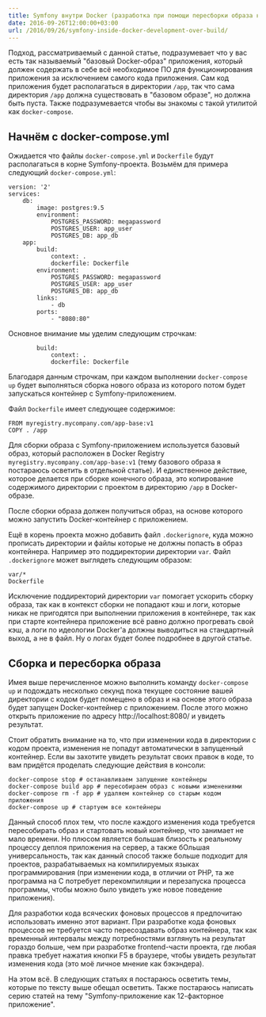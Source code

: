 ```yaml
---
title: Symfony внутри Docker (разработка при помощи пересборки образа контейнера)
date: 2016-09-26T12:00:00+03:00
url: /2016/09/26/symfony-inside-docker-development-over-build/
---
```


Подход, рассматриваемый с данной статье, подразумевает что у вас есть так называемый "базовый Docker-образ" приложения, который должен содержать в себе всё необходимое ПО для функционирования приложения за исключением самого кода приложения. Сам код приложения будет располагаться в директории `/app`, так что сама директория `/app` должна существовать в "базовом образе", но должна быть пуста. Также подразумевается чтобы вы знакомы с такой утилитой как `docker-compose`.

## Начнём с docker-compose.yml

Ожидается что файлы `docker-compose.yml` и `Dockerfile` будут располагаться в корне Symfony-проекта. Возьмём для примера следующий `docker-compose.yml`:

    version: '2'
    services:
        db:
            image: postgres:9.5
            environment:
                POSTGRES_PASSWORD: megapassword
                POSTGRES_USER: app_user
                POSTGRES_DB: app_db
        app:
            build:
                context: .
                dockerfile: Dockerfile
            environment:
                POSTGRES_PASSWORD: megapassword
                POSTGRES_USER: app_user
                POSTGRES_DB: app_db
            links:
                - db
            ports:
                - "8080:80"

Основное внимание мы уделим следующим строчкам:

            build:
                context: .
                dockerfile: Dockerfile

Благодаря данным строчкам, при каждом выполнении `docker-compose up` будет выполняться сборка нового образа из которого потом будет запускаться контейнер с Symfony-приложением.

Файл `Dockerfile` имеет следующее содержимое:

    FROM myregistry.mycompany.com/app-base:v1
    COPY . /app

Для сборки образа с Symfony-приложением используется базовый образ, который расположен в Docker Registry `myregistry.mycompany.com/app-base:v1` (тему базового образа я постараюсь осветить в отдельной статье). И единственное действие, которое делается при сборке конечного образа, это копирование содержимого директории с проектом в директорию `/app` в Docker-образе.

После сборки образа должен получиться образ, на основе которого можно запустить Docker-контейнер с приложением.

Ещё в корень проекта можно добавить файл `.dockerignore`, куда можно прописать директории и файлы которые не должны попасть в образ контейнера. Например это поддиректории директории `var`. Файл `.dockerignore` может выглядеть следующим образом:

    var/*
    Dockerfile

Исключение поддиректорий директории `var` помогает ускорить сборку образа, так как в контекст сборки не попадают кэш и логи, которые никак не пригодятся при выполнении приложения в контейнере, так как при старте контейнера приложение всё равно должно прогревать свой кэш, а логи по идеологии Docker'а должны выводиться на стандартный выход, а не в файл. Ну о логах будет более подробнее в другой статье.

## Сборка и пересборка образа

Имея выше перечисленное можно выполнить команду `docker-compose up` и подождать несколько секунд пока текущее состояние вашей директории с кодом будет помещено в образ и на основе этого образа будет запущен Docker-контейнер с приложением. После этого можно открыть приложение по адресу http://localhost:8080/ и увидеть результат.

Стоит обратить внимание на то, что при изменении кода в директории с кодом проекта, изменения не попадут автоматически в запущенный контейнер. Если вы захотите увидеть результат своих правок в коде, то вам придётся проделать следующие действия в консоли:

    docker-compose stop # останавливаем запущение контейнеры
    docker-compose build app # пересобираем образ с новыми изменениями
    docker-compose rm -f app # удаляем контейнер со старым кодом приложения
    docker-compose up # стартуем все контейнеры

Данный способ плох тем, что после каждого изменения кода требуется пересобирать образ и стартовать новый контейнер, что занимает не мало времени. Но плюсом является большая близость к реальному процессу деплоя приложения на сервер, а также бОльшая универсальность, так как данный способ также больше подходит для проектов, разрабатываемых на компилируемых языках программирования (при изменении кода, в отличии от PHP, та же программа на C потребует перекомпиляции и перезапуска процесса программы, чтобы можно было увидеть уже новое поведение приложения).

Для разработки кода всяческих фоновых процессов я предпочитаю использовать именно этот вариант. При разработке кода фоновых процессов не требуется часто пересоздавать образ контейнера, так как временный интервалы между потребностями взглянуть на результат гораздо больше, чем при разработке frontend-части проекта, где любая правка требует нажатия кнопки F5 в браузере, чтобы увидеть результат изменения кода (это моё личное мнение как бэкэндера).

На этом всё. В следующих статьях я постараюсь осветить темы, которые по тексту выше обещал осветить. Также постараюсь написать серию статей на тему "Symfony-приложение как 12-факторное приложение".

